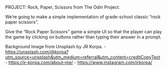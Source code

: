PROJECT: Rock, Paper, Scissors from The Odin Project.

We’re going to make a simple implementation of grade-school classic “rock paper scissors”.

Give the “Rock Paper Scissors” game a simple UI so that the player can play the game by clicking on buttons rather than typing their answer in a prompt.

Background Image from Unsplash by JR Korpa.
    -https://unsplash.com/@korpa?utm_source=unsplash&utm_medium=referral&utm_content=creditCopyText
    - https://jr-korpa.com/about-me/ 
    - https://www.instagram.com/jrkorpa/